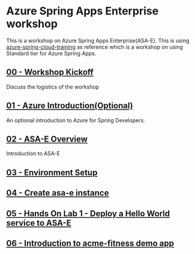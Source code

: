 # Azure Spring Apps Enterprise workshop

This is a workshop on Azure Spring Apps Enterprise(ASA-E). This is using [azure-spring-cloud-training](https://github.com/microsoft/azure-spring-cloud-training) as reference which is a workshop on using Standard tier for Azure Spring Apps.

## [00 - Workshop Kickoff](00-workshop-kickoff/README.md)

Discuss the logistics of the workshop

## [01 - Azure Introduction(Optional)](01-azure-introduction/README.md)

An optional introduction to Azure for Spring Developers.

## [02 - ASA-E Overview](02-asa-e-overview/README.md)

Introduction to ASA-E

## [03 - Environment Setup](03-environment-setup/README.md)

## [04 - Create asa-e instance](04-create-asa-e-instance/README.md)

## [05 - Hands On Lab 1 - Deploy a Hello World service to ASA-E](05-hol-1-hello-world-spring-boot-microservice/README.md)

## [06 - Introduction to acme-fitness demo app](06-polyglot-microservices-app-acme-fitness/README.md)

